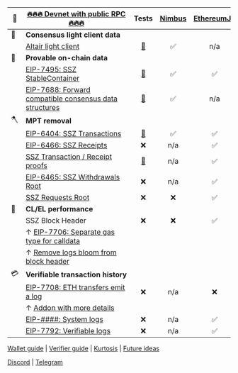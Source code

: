 | 🐼 | [🔥🔥🔥 Devnet with public RPC 🔥🔥🔥](https://ssz-devnet-0.ethpandaops.io) | Tests | [Nimbus](https://github.com/status-im/nimbus-eth2) | [EthereumJS](https://github.com/ethereumjs/ethereumjs-monorepo) | [Helios](https://github.com/a16z/helios) |
| - | - | :-: | :-: | :-: | :-: |
| 🐣 | **Consensus light client data**
|| [Altair light client](https://github.com/ethereum/consensus-specs/blob/dev/specs/altair/light-client/sync-protocol.md) | [🔗](https://github.com/ethereum/consensus-specs/tree/dev/tests/formats/light_client) | ✅ | n/a | ✅ |
| 🦒 | **Provable on-chain data**
|| [EIP-7495: SSZ StableContainer](https://eips.ethereum.org/EIPS/eip-7495) | [🔗](https://github.com/ethereum/consensus-specs/pull/3777) | ✅ | ✅ | ❌ |
|| [EIP-7688: Forward compatible consensus data structures](https://eips.ethereum.org/EIPS/eip-7688) | [🔗](https://github.com/ethereum/consensus-specs/pull/3844) | ✅ | n/a | ❌ |
| 🪓 | **MPT removal**
|| [EIP-6404: SSZ Transactions](https://eips.ethereum.org/EIPS/eip-6404) | [🔗](https://github.com/etan-status/latest_fork_tests/commit/eip-6404) | ✅ | ✅ | ❌ |
|| [EIP-6466: SSZ Receipts](https://eips.ethereum.org/EIPS/eip-6466) | ❌ | n/a | ✅ | ❌ |
|| [SSZ Transaction / Receipt proofs](https://github.com/ethereum/EIPs/pull/8884) | [🔗](https://github.com/ethereum/EIPs/blob/737c2c2ec68715a07534318aa67a21bd907e81ec/EIPS/eip-%23%23%23%23.md#test-cases) | n/a | ✅ | ❌ |
|| [EIP-6465: SSZ Withdrawals Root](https://eips.ethereum.org/EIPS/eip-6465) | ❌ | n/a | ✅ | ❌ |
|| [SSZ Requests Root](https://eips.ethereum.org/EIPS/eip-7688) | ❌ | ❌ | ✅ | n/a |
| 🚀 | **CL/EL performance**
|| SSZ Block Header | ❌ | ❌ | ✅ | ❌ |
|| ↑ [EIP-7706: Separate gas type for calldata](https://eips.ethereum.org/EIPS/eip-7706)
|| ↑ [Remove logs bloom from block header](./el_block_hash.md)
| 💳 | **<nobr>Verifiable transaction history</nobr>**
|| [EIP-7708: ETH transfers emit a log](https://eips.ethereum.org/EIPS/eip-7708) | ❌ | n/a | ❌ | ❌ |
|| ↑ [Addon with more details](https://github.com/ethereum/EIPs/pull/9003/files)
|| [EIP-####: System logs](https://github.com/ethereum/EIPs/pull/9002/files) | ❌ | n/a | ✅ | ❌ |
|| [EIP-7792: Verifiable logs](https://eips.ethereum.org/EIPS/eip-7792) | ❌ | n/a | ✅ | ❌ |

[Wallet guide](./app.md) \| [Verifier guide](./rpc.md) \| [Kurtosis](./network_params_fusaka-light.yaml) \| [Future ideas](./future.md)

[Discord](https://discord.gg/xUmjdjzMNY) \| [Telegram](https://t.me/+ZJqjzyCQWB8xNzE0)
